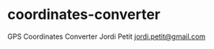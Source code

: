 coordinates-converter
=====================

GPS Coordinates Converter
Jordi Petit
jordi.petit@gmail.com
